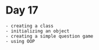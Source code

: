 # Day 17
    - creating a class
    - initializing an object
    - creating a simple question game
    - using OOP